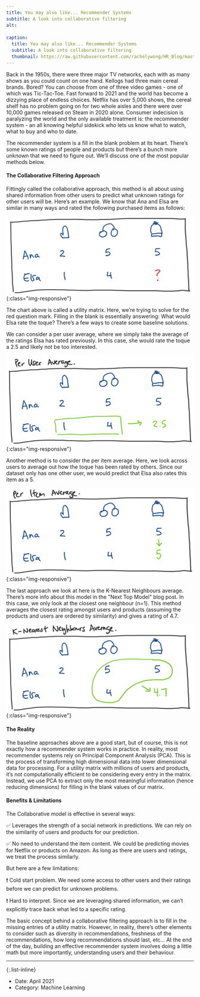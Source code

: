 ```yaml
---
title: You may also like... Recommender Systems
subtitle: A look into collaborative filtering
alt: 

caption:
  title: You may also like... Recommender Systems
  subtitle: A look into collaborative filtering
  thumbnail: https://raw.githubusercontent.com/rachelywong/HR_Blog/master/assets/img/portfolio/project4/transparent.png
---
```


Back in the 1950s, there were three major TV networks, each with as many shows as you could count on one hand. Kellogs had three main cereal brands. Bored? You can choose from one of three video games - one of which was Tic-Tac-Toe. Fast forward to 2021 and the world has become a dizzying place of endless choices. Netflix has over 5,000 shows, the cereal shelf has no problem going on for two whole aisles and there were over 10,000 games released on Steam in 2020 alone. Consumer indecision is paralyzing the world and the only available treatment is: the recommender system - an all knowing helpful sidekick who lets us know what to watch, what to buy and who to date. 

The recommender system is a fill in the blank problem at its heart. There’s some known ratings of people and products but there’s a bunch more unknown that we need to figure out. We’ll discuss one of the most popular methods below. 

#### **The Collaborative Filtering Approach**

Fittingly called the collaborative approach, this method is all about using shared information from other users to predict what unknown ratings for other users will be. Here’s an example. We know that Ana and Elsa are similar in many ways and rated the following purchased items as follows:

![orig.png](./assets/img/portfolio/project4/orig.PNG){:class="img-responsive"}

The chart above is called a utility matrix. Here, we’re trying to solve for the red question mark. Filling in the blank is essentially answering: What would Elsa rate the toque? There’s a few ways to create some baseline solutions. 

We can consider a per user average, where we simply take the average of the ratings Elsa has rated previously. In this case, she would rate the toque a 2.5 and likely not be too interested.

![peruseravg.png](./assets/img/portfolio/project4/peruseravg.PNG){:class="img-responsive"}

Another method is to consider the per item average. Here, we look across users to average out how the toque has been rated by others. Since our dataset only has one other user, we would predict that Elsa also rates this item as a 5. 

![peritem.png](./assets/img/portfolio/project4/peritem.PNG){:class="img-responsive"}

The last approach we look at here is the K-Nearest Neighbours average. There’s more info about this model in the "Next Top Model" blog post. In this case, we only look at the closest one neighbour (n=1). This method averages the closest rating amongst users and products (assuming the products and users are ordered by similarity) and gives a rating of 4.7. 

![knnavg.png](./assets/img/portfolio/project4/knnavg.PNG){:class="img-responsive"}

#### **The Reality**

The baseline approaches above are a good start, but of course, this is not exactly how a recommender system works in practice. In reality, most recommender systems rely on Principal Component Analysis (PCA). This is the process of transforming high dimensional data into lower dimensional data for processing. For a utility matrix with millions of users and products, it’s not computationally efficient to be considering every entry in the matrix. Instead, we use PCA to extract only the most meaningful information (hence reducing dimensions) for filling in the blank values of our matrix. 

#### **Benefits & Limitations**

The Collaborative model is effective in several ways:

✅ Leverages the strength of a social network in predictions. We can rely on the similarity of users and products for our prediction.

✅ No need to understand the item content. We could be predicting movies for Netflix or products on Amazon. As long as there are users and ratings, we treat the process similarly. 

But here are a few limitations:

❗️ Cold start problem. We need some access to other users and their ratings before we can predict for unknown problems. 

❗️ Hard to interpret. Since we are leveraging shared information, we can’t explicitly trace back what led to a specific rating. 

The basic concept behind a collaborative filtering approach is to fill in the missing entries of a utility matrix. However, in reality, there’s other elements to consider such as diversity in recommendations, freshness of the recommendations, how long recommendations should last, etc… At the end of the day, building an effective recommender system involves doing a little math but more importantly, understanding users and their behaviour. 


_________


{:.list-inline}
- Date: April 2021
- Category: Machine Learning

